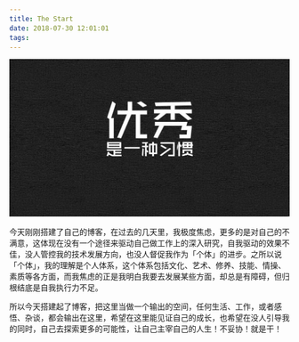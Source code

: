 ```yaml
---
title: The Start
date: 2018-07-30 12:01:01
tags:
---
```

![The Start](/images/icon_1.jpeg)

今天刚刚搭建了自己的博客，在过去的几天里，我极度焦虑，更多的是对自己的不满意，这体现在没有一个途径来驱动自己做工作上的深入研究，自我驱动的效果不佳，没人管控我的技术发展方向，也没人督促我作为「个体」的进步。之所以说「个体」，我的理解是个人体系，这个体系包括文化、艺术、修养、技能、情操、素质等各方面，而我焦虑的正是我明白我要去发展某些方面，却总是有障碍，但归根结底是自我执行力不足。

所以今天搭建起了博客，把这里当做一个输出的空间，任何生活、工作，或者感悟、杂谈，都会输出在这里，希望在这里能见证自己的成长，也希望在没人引导我的同时，自己去探索更多的可能性，让自己主宰自己的人生！不妥协！就是干！